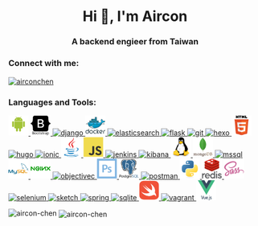 <h1 align="center">Hi 👋, I'm Aircon</h1>
<h3 align="center">A backend engieer from Taiwan</h3>

<h3 align="left">Connect with me:</h3>
<p align="left">
<a href="https://linkedin.com/in/airconchen" target="blank"><img align="center" src="https://raw.githubusercontent.com/rahuldkjain/github-profile-readme-generator/master/src/images/icons/Social/linked-in-alt.svg" alt="airconchen" height="30" width="40" /></a>
</p>

<h3 align="left">Languages and Tools:</h3>
<p align="left"> <a href="https://developer.android.com" target="_blank" rel="noreferrer"> <img src="https://raw.githubusercontent.com/devicons/devicon/master/icons/android/android-original-wordmark.svg" alt="android" width="40" height="40"/> </a> <a href="https://getbootstrap.com" target="_blank" rel="noreferrer"> <img src="https://raw.githubusercontent.com/devicons/devicon/master/icons/bootstrap/bootstrap-plain-wordmark.svg" alt="bootstrap" width="40" height="40"/> </a> <a href="https://www.djangoproject.com/" target="_blank" rel="noreferrer"> <img src="https://cdn.worldvectorlogo.com/logos/django.svg" alt="django" width="40" height="40"/> </a> <a href="https://www.docker.com/" target="_blank" rel="noreferrer"> <img src="https://raw.githubusercontent.com/devicons/devicon/master/icons/docker/docker-original-wordmark.svg" alt="docker" width="40" height="40"/> </a> <a href="https://www.elastic.co" target="_blank" rel="noreferrer"> <img src="https://www.vectorlogo.zone/logos/elastic/elastic-icon.svg" alt="elasticsearch" width="40" height="40"/> </a> <a href="https://flask.palletsprojects.com/" target="_blank" rel="noreferrer"> <img src="https://www.vectorlogo.zone/logos/pocoo_flask/pocoo_flask-icon.svg" alt="flask" width="40" height="40"/> </a> <a href="https://git-scm.com/" target="_blank" rel="noreferrer"> <img src="https://www.vectorlogo.zone/logos/git-scm/git-scm-icon.svg" alt="git" width="40" height="40"/> </a> <a href="hexo.io/" target="_blank" rel="noreferrer"> <img src="https://www.vectorlogo.zone/logos/hexoio/hexoio-icon.svg" alt="hexo" width="40" height="40"/> </a> <a href="https://www.w3.org/html/" target="_blank" rel="noreferrer"> <img src="https://raw.githubusercontent.com/devicons/devicon/master/icons/html5/html5-original-wordmark.svg" alt="html5" width="40" height="40"/> </a> <a href="https://gohugo.io/" target="_blank" rel="noreferrer"> <img src="https://api.iconify.design/logos-hugo.svg" alt="hugo" width="40" height="40"/> </a> <a href="https://ionicframework.com" target="_blank" rel="noreferrer"> <img src="https://upload.wikimedia.org/wikipedia/commons/d/d1/Ionic_Logo.svg" alt="ionic" width="40" height="40"/> </a> <a href="https://www.java.com" target="_blank" rel="noreferrer"> <img src="https://raw.githubusercontent.com/devicons/devicon/master/icons/java/java-original.svg" alt="java" width="40" height="40"/> </a> <a href="https://developer.mozilla.org/en-US/docs/Web/JavaScript" target="_blank" rel="noreferrer"> <img src="https://raw.githubusercontent.com/devicons/devicon/master/icons/javascript/javascript-original.svg" alt="javascript" width="40" height="40"/> </a> <a href="https://www.jenkins.io" target="_blank" rel="noreferrer"> <img src="https://www.vectorlogo.zone/logos/jenkins/jenkins-icon.svg" alt="jenkins" width="40" height="40"/> </a> <a href="https://www.elastic.co/kibana" target="_blank" rel="noreferrer"> <img src="https://www.vectorlogo.zone/logos/elasticco_kibana/elasticco_kibana-icon.svg" alt="kibana" width="40" height="40"/> </a> <a href="https://www.linux.org/" target="_blank" rel="noreferrer"> <img src="https://raw.githubusercontent.com/devicons/devicon/master/icons/linux/linux-original.svg" alt="linux" width="40" height="40"/> </a> <a href="https://www.mongodb.com/" target="_blank" rel="noreferrer"> <img src="https://raw.githubusercontent.com/devicons/devicon/master/icons/mongodb/mongodb-original-wordmark.svg" alt="mongodb" width="40" height="40"/> </a> <a href="https://www.microsoft.com/en-us/sql-server" target="_blank" rel="noreferrer"> <img src="https://www.svgrepo.com/show/303229/microsoft-sql-server-logo.svg" alt="mssql" width="40" height="40"/> </a> <a href="https://www.mysql.com/" target="_blank" rel="noreferrer"> <img src="https://raw.githubusercontent.com/devicons/devicon/master/icons/mysql/mysql-original-wordmark.svg" alt="mysql" width="40" height="40"/> </a> <a href="https://www.nginx.com" target="_blank" rel="noreferrer"> <img src="https://raw.githubusercontent.com/devicons/devicon/master/icons/nginx/nginx-original.svg" alt="nginx" width="40" height="40"/> </a> <a href="https://developer.apple.com/library/archive/documentation/Cocoa/Conceptual/ProgrammingWithObjectiveC/Introduction/Introduction.html" target="_blank" rel="noreferrer"> <img src="https://www.vectorlogo.zone/logos/apple_objectivec/apple_objectivec-icon.svg" alt="objectivec" width="40" height="40"/> </a> <a href="https://www.photoshop.com/en" target="_blank" rel="noreferrer"> <img src="https://raw.githubusercontent.com/devicons/devicon/master/icons/photoshop/photoshop-line.svg" alt="photoshop" width="40" height="40"/> </a> <a href="https://www.postgresql.org" target="_blank" rel="noreferrer"> <img src="https://raw.githubusercontent.com/devicons/devicon/master/icons/postgresql/postgresql-original-wordmark.svg" alt="postgresql" width="40" height="40"/> </a> <a href="https://postman.com" target="_blank" rel="noreferrer"> <img src="https://www.vectorlogo.zone/logos/getpostman/getpostman-icon.svg" alt="postman" width="40" height="40"/> </a> <a href="https://www.python.org" target="_blank" rel="noreferrer"> <img src="https://raw.githubusercontent.com/devicons/devicon/master/icons/python/python-original.svg" alt="python" width="40" height="40"/> </a> <a href="https://redis.io" target="_blank" rel="noreferrer"> <img src="https://raw.githubusercontent.com/devicons/devicon/master/icons/redis/redis-original-wordmark.svg" alt="redis" width="40" height="40"/> </a> <a href="https://sass-lang.com" target="_blank" rel="noreferrer"> <img src="https://raw.githubusercontent.com/devicons/devicon/master/icons/sass/sass-original.svg" alt="sass" width="40" height="40"/> </a> <a href="https://www.selenium.dev" target="_blank" rel="noreferrer"> <img src="https://raw.githubusercontent.com/detain/svg-logos/780f25886640cef088af994181646db2f6b1a3f8/svg/selenium-logo.svg" alt="selenium" width="40" height="40"/> </a> <a href="https://www.sketch.com/" target="_blank" rel="noreferrer"> <img src="https://www.vectorlogo.zone/logos/sketchapp/sketchapp-icon.svg" alt="sketch" width="40" height="40"/> </a> <a href="https://spring.io/" target="_blank" rel="noreferrer"> <img src="https://www.vectorlogo.zone/logos/springio/springio-icon.svg" alt="spring" width="40" height="40"/> </a> <a href="https://www.sqlite.org/" target="_blank" rel="noreferrer"> <img src="https://www.vectorlogo.zone/logos/sqlite/sqlite-icon.svg" alt="sqlite" width="40" height="40"/> </a> <a href="https://developer.apple.com/swift/" target="_blank" rel="noreferrer"> <img src="https://raw.githubusercontent.com/devicons/devicon/master/icons/swift/swift-original.svg" alt="swift" width="40" height="40"/> </a> <a href="https://www.vagrantup.com/" target="_blank" rel="noreferrer"> <img src="https://www.vectorlogo.zone/logos/vagrantup/vagrantup-icon.svg" alt="vagrant" width="40" height="40"/> </a> <a href="https://vuejs.org/" target="_blank" rel="noreferrer"> <img src="https://raw.githubusercontent.com/devicons/devicon/master/icons/vuejs/vuejs-original-wordmark.svg" alt="vuejs" width="40" height="40"/> </a> </p>

<p><img align="left" src="https://github-readme-stats.vercel.app/api/top-langs?username=aircon-chen&show_icons=true&locale=en&layout=compact" alt="aircon-chen" /></p>

<p>&nbsp;<img align="center" src="https://github-readme-stats.vercel.app/api?username=aircon-chen&show_icons=true&locale=en" alt="aircon-chen" /></p>
